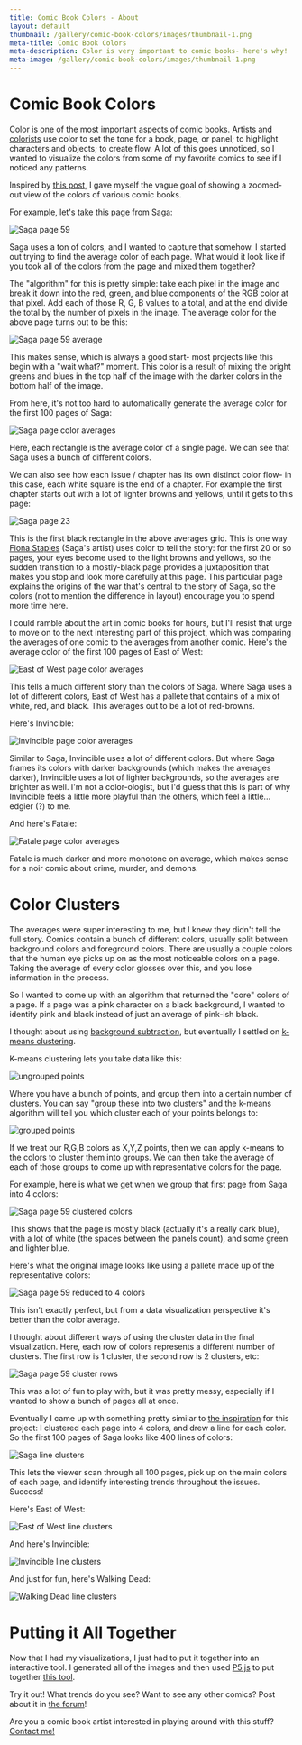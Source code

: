 ```yaml
---
title: Comic Book Colors - About
layout: default
thumbnail: /gallery/comic-book-colors/images/thumbnail-1.png
meta-title: Comic Book Colors
meta-description: Color is very important to comic books- here's why!
meta-image: /gallery/comic-book-colors/images/thumbnail-1.png
---
```


# Comic Book Colors

Color is one of the most important aspects of comic books. Artists and [colorists](https://en.wikipedia.org/wiki/Colorist) use color to set the tone for a book, page, or panel; to highlight characters and objects; to create flow. A lot of this goes unnoticed, so I wanted to visualize the colors from some of my favorite comics to see if I noticed any patterns.

Inspired by [this post](https://www.reddit.com/r/dataisbeautiful/comments/6wccz2/the_average_color_of_every_frame_of_netflixs/), I gave myself the vague goal of showing a zoomed-out view of the colors of various comic books.

For example, let's take this page from Saga:

![Saga page 59](/gallery/comic-book-colors/images/saga-1-page-059.png)

Saga uses a ton of colors, and I wanted to capture that somehow. I started out trying to find the average color of each page. What would it look like if you took all of the colors from the page and mixed them together?

The "algorithm" for this is pretty simple: take each pixel in the image and break it down into the red, green, and blue components of the RGB color at that pixel. Add each of those R, G, B values to a total, and at the end divide the total by the number of pixels in the image. The average color for the above page turns out to be this:

![Saga page 59 average](/gallery/comic-book-colors/images/saga-1-page-059-average.png)

This makes sense, which is always a good start- most projects like this begin with a "wait what?" moment. This color is a result of mixing the bright greens and blues in the top half of the image with the darker colors in the bottom half of the image.

From here, it's not too hard to automatically generate the average color for the first 100 pages of Saga:

![Saga page color averages](/gallery/comic-book-colors/images/saga-1-averages-1.png)

Here, each rectangle is the average color of a single page. We can see that Saga uses a bunch of different colors.

We can also see how each issue / chapter has its own distinct color flow- in this case, each white square is the end of a chapter. For example the first chapter starts out with a lot of lighter browns and yellows, until it gets to this page:

![Saga page 23](/gallery/comic-book-colors/images/saga-1-page-023.png)

This is the first black rectangle in the above averages grid. This is one way [Fiona Staples](https://en.wikipedia.org/wiki/Fiona_Staples) (Saga's artist) uses color to tell the story: for the first 20 or so pages, your eyes become used to the light browns and yellows, so the sudden transition to a mostly-black page provides a juxtaposition that makes you stop and look more carefully at this page. This particular page explains the origins of the war that's central to the story of Saga, so the colors (not to mention the difference in layout) encourage you to spend more time here.

I could ramble about the art in comic books for hours, but I'll resist that urge to move on to the next interesting part of this project, which was comparing the averages of one comic to the averages from another comic. Here's the average color of the first 100 pages of East of West:

![East of West page color averages](/gallery/comic-book-colors/images/east-of-west-averages-1.png)

This tells a much different story than the colors of Saga. Where Saga uses a lot of different colors, East of West has a pallete that contains of a mix of white, red, and black. This averages out to be a lot of red-browns.

Here's Invincible:

![Invincible page color averages](/gallery/comic-book-colors/images/invincible-averages-1.png)

Similar to Saga, Invincible uses a lot of different colors. But where Saga frames its colors with darker backgrounds (which makes the averages darker), Invincible uses a lot of lighter backgrounds, so the averages are brighter as well. I'm not a color-ologist, but I'd guess that this is part of why Invincible feels a little more playful than the others, which feel a little... edgier (?) to me.

And here's Fatale:

![Fatale page color averages](/gallery/comic-book-colors/images/fatale-averages-1.png)

Fatale is much darker and more monotone on average, which makes sense for a noir comic about crime, murder, and demons.

# Color Clusters

The averages were super interesting to me, but I knew they didn't tell the full story. Comics contain a bunch of different colors, usually split between background colors and foreground colors. There are usually a couple colors that the human eye picks up on as the most noticeable colors on a page. Taking the average of every color glosses over this, and you lose information in the process.

So I wanted to come up with an algorithm that returned the "core" colors of a page. If a page was a pink character on a black background, I wanted to identify pink and black instead of just an average of pink-ish black.

I thought about using [background subtraction](https://en.wikipedia.org/wiki/Background_subtraction), but eventually I settled on [k-means clustering](https://en.wikipedia.org/wiki/K-means_clustering).

K-means clustering lets you take data like this:

![ungrouped points](/gallery/comic-book-colors/images/k-means-1.png)

Where you have a bunch of points, and group them into a certain number of clusters. You can say "group these into two clusters" and the k-means algorithm will tell you which cluster each of your points belongs to:

![grouped points](/gallery/comic-book-colors/images/k-means-2.png)

If we treat our R,G,B colors as X,Y,Z points, then we can apply k-means to the colors to cluster them into groups. We can then take the average of each of those groups to come up with representative colors for the page.

For example, here is what we get when we group that first page from Saga into 4 colors:

![Saga page 59 clustered colors](/gallery/comic-book-colors/images/saga-1-page-059-4-clusters.png)

This shows that the page is mostly black (actually it's a really dark blue), with a lot of white (the spaces between the panels count), and some green and lighter blue.

Here's what the original image looks like using a pallete made up of the representative colors:

![Saga page 59 reduced to 4 colors](/gallery/comic-book-colors/images/saga-1-page-059-reduced-4-colors.png)

This isn't exactly perfect, but from a data visualization perspective it's better than the color average.

I thought about different ways of using the cluster data in the final visualization. Here, each row of colors represents a different number of clusters. The first row is 1 cluster, the second row is 2 clusters, etc:

![Saga page 59 cluster rows](/gallery/comic-book-colors/images/saga-1-page-059-clusters-rows-1.png)

This was a lot of fun to play with, but it was pretty messy, especially if I wanted to show a bunch of pages all at once.

Eventually I came up with something pretty similar to [the inspiration](https://www.reddit.com/r/dataisbeautiful/comments/6wccz2/the_average_color_of_every_frame_of_netflixs/) for this project: I clustered each page into 4 colors, and drew a line for each color. So the first 100 pages of Saga looks like 400 lines of colors:

![Saga line clusters](/gallery/comic-book-colors/images/saga-1-line-clusters-1.png)

This lets the viewer scan through all 100 pages, pick up on the main colors of each page, and identify interesting trends throughout the issues. Success!

Here's East of West:

![East of West line clusters](/gallery/comic-book-colors/images/east-of-west-line-clusters-1.png)

And here's Invincible:

![Invincible line clusters](/gallery/comic-book-colors/images/invincible-line-clusters-1.png)

And just for fun, here's Walking Dead:

![Walking Dead line clusters](/gallery/comic-book-colors/images/walking-dead-line-clusters-1.png)

# Putting it All Together

Now that I had my visualizations, I just had to put it together into an interactive tool. I generated all of the images and then used [P5.js](/tutorials/p5js) to put together [this tool](/gallery/comic-book-colors/interactive.html).

Try it out! What trends do you see? Want to see any other comics? Post about it in [the forum](http://forum.happycoding.io)!

Are you a comic book artist interested in playing around with this stuff? [Contact me!](/about/contact)
